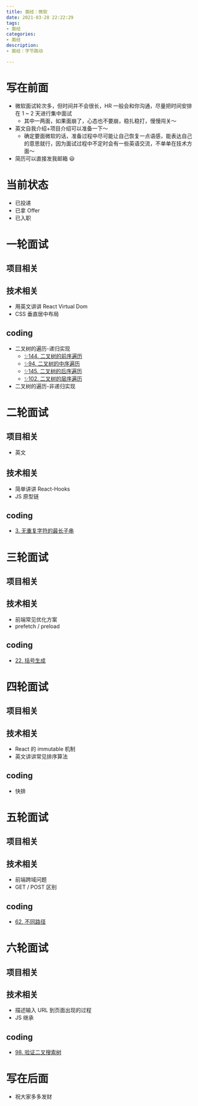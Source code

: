```yaml
---
title: 面经：微软
date: 2021-03-28 22:22:29
tags: 
- 面经
categories:
- 面经
description:
- 面经：字节跳动

---
```




<style  type="text/css">
.lx-entry a {
    color: #191919;
    padding: 2px 0 1px 0;
    text-decoration: none;
    background-image: linear-gradient( transparent 0%, transparent calc(50% - 9px), rgba(247,65,65,.761) calc(50% - 9px), rgba(247,65,65,.761) 100% );
    transition: background-position 120ms ease-in-out, padding 120ms ease-in-out;
    background-size: 100% 200%;
    background-position: 0 0;
    word-break: break-word;
}

.lx-entry a:hover {
  background-image: linear-gradient( transparent 0%, transparent calc(50% - 9px), rgba(247,65,65,.761) calc(50% - 9px), rgba(247,65,65,.761) 100% );
  background-position: 0 100%;
}

.post-button a:hover {
  background-image: linear-gradient( transparent 0%, transparent calc(50% - 9px), transparent calc(50% - 9px), transparent 100% ) !important;
  background-position: 0 100% !important;
  outline: none !important;
  text-decoration: none !important;
}
</style>

# 写在前面
- 微软面试轮次多，但时间并不会很长，HR 一般会和你沟通，尽量把时间安排在 1 ~ 2 天进行集中面试
	- 其中一两面，如果面崩了，心态也不要崩，稳扎稳打，慢慢闯关～
- 英文自我介绍+项目介绍可以准备一下～ 
	- 确定要面微软的话，准备过程中尽可能让自己恢复一点语感，能表达自己的意思就行，因为面试过程中不定时会有一些英语交流，不单单在技术方面～
- 简历可以直接发我邮箱 😃 

<!-- more -->

# 当前状态
- 已投递
- 已拿 Offer
- 已入职

# 一轮面试
## 项目相关

## 技术相关
- 用英文讲讲 React Virtual Dom
- CSS 垂直居中布局


## coding
- 二叉树的遍历-递归实现
	- [✨144. 二叉树的前序遍历](https://leetcode-cn.com/problems/binary-tree-preorder-traversal/)
	- [✨94. 二叉树的中序遍历](https://leetcode-cn.com/problems/binary-tree-inorder-traversal/)
	- [✨145. 二叉树的后序遍历](https://leetcode-cn.com/problems/binary-tree-postorder-traversal/)
	- [✨102. 二叉树的层序遍历](https://leetcode-cn.com/problems/binary-tree-level-order-traversal/)
- 二叉树的遍历-非递归实现


# 二轮面试
## 项目相关
- 英文

## 技术相关
- 简单讲讲 React-Hooks
- JS 原型链

## coding
- [3. 无重复字符的最长子串](https://leetcode-cn.com/problems/longest-substring-without-repeating-characters/)


# 三轮面试
## 项目相关

## 技术相关
- 前端常见优化方案
- prefetch / preload

## coding
- [22. 括号生成](https://leetcode-cn.com/problems/generate-parentheses/)


# 四轮面试
## 项目相关

## 技术相关
- React 的 immutable 机制
- 英文讲讲常见排序算法

## coding
- 快排


# 五轮面试
## 项目相关

## 技术相关
- 前端跨域问题
- GET / POST 区别

## coding
- [62. 不同路径](https://leetcode-cn.com/problems/unique-paths/)


# 六轮面试
## 项目相关

## 技术相关
- 描述输入 URL 到页面出现的过程
- JS 继承

## coding
- [98. 验证二叉搜索树](https://leetcode-cn.com/problems/validate-binary-search-tree/)








# 写在后面
- 祝大家多多发财